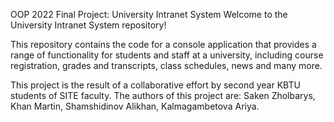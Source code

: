 OOP 2022 Final Project: University Intranet System
Welcome to the University Intranet System repository!

This repository contains the code for a console application that provides a range of functionality for students and staff at a university, including course registration, grades and transcripts, class schedules, news and many more.

This project is the result of a collaborative effort by second year KBTU students of SITE faculty. The authors of this project are: Saken Zholbarys, Khan Martin, Shamshidinov Alikhan, Kalmagambetova Ariya.
